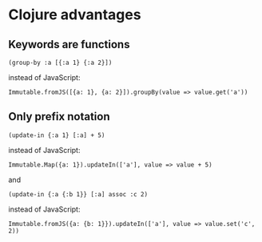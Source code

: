 # Clojure advantages

## Keywords are functions

	(group-by :a [{:a 1} {:a 2}])

instead of JavaScript:

	Immutable.fromJS([{a: 1}, {a: 2}]).groupBy(value => value.get('a'))
	
## Only prefix notation

	(update-in {:a 1} [:a] + 5)
	
instead of JavaScript:

	Immutable.Map({a: 1}).updateIn(['a'], value => value + 5)
	
and

	(update-in {:a {:b 1}} [:a] assoc :c 2)
	
instead of JavaScript:

	Immutable.fromJS({a: {b: 1}}).updateIn(['a'], value => value.set('c', 2))
	

